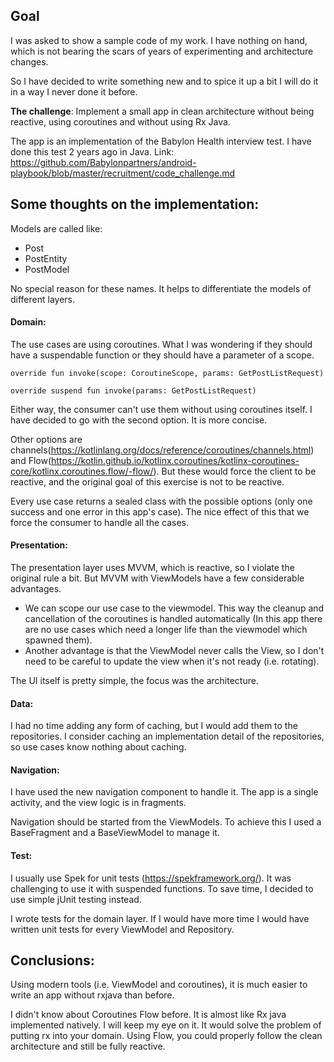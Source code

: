 ## Goal
I was asked to show a sample code of my work. I have nothing on
hand, which is not bearing the scars of years of experimenting and
architecture changes. 

So I have decided to write something new and to spice it up a bit I will
do it in a way I never done it before. 

**The challenge**: Implement a small
app in clean architecture without being reactive, using coroutines and
without using Rx Java.

The app is an implementation of the Babylon Health interview test. I
have done this test 2 years ago in Java. Link:
https://github.com/Babylonpartners/android-playbook/blob/master/recruitment/code_challenge.md

## Some thoughts on the implementation:

Models are called like:
- Post 
- PostEntity 
- PostModel

No special reason for these names. It helps to differentiate the models of
different layers.

#### Domain:
The use cases are using coroutines. What I was wondering if they should
have a suspendable function or they should have a parameter of a scope.

`override fun invoke(scope: CoroutineScope, params: GetPostListRequest)`

`override suspend fun invoke(params: GetPostListRequest)`

Either way, the consumer can't use them without using coroutines
itself. I have decided to go with the second option. It is more concise.

Other options are channels(https://kotlinlang.org/docs/reference/coroutines/channels.html)
and Flow(https://kotlin.github.io/kotlinx.coroutines/kotlinx-coroutines-core/kotlinx.coroutines.flow/-flow/).
But these would force the client to be reactive, and the original goal of this exercise is not to be reactive.

Every use case returns a sealed class with the possible options (only one
success and one error in this app's case). The nice effect of this that
we force the consumer to handle all the cases.

#### Presentation:
The presentation layer uses MVVM, which is reactive, so I violate the original rule a bit. But MVVM with ViewModels have a few considerable advantages.
- We can scope our use case to the viewmodel. This way the cleanup and
  cancellation of the coroutines is handled automatically (In this app there are no use cases which need a longer life than the viewmodel which spawned them).
- Another advantage is that the ViewModel never calls the View, so I don't need to be careful to update the view when it's not ready (i.e. rotating).

The UI itself is pretty simple, the focus was the architecture.

#### Data:
I had no time adding any form of caching, but I would add them to the
repositories. I consider caching an implementation detail of the
repositories, so use cases know nothing about caching.

#### Navigation:
I have used the new navigation component to handle it. The app is a
single activity, and the view logic is in fragments. 

Navigation should be started from the ViewModels. To achieve this I used
 a BaseFragment and a BaseViewModel to manage it.

#### Test:
I usually use Spek for unit tests (https://spekframework.org/). It was
challenging to use it with suspended functions. To save time, I decided
to use simple jUnit testing instead.

I wrote tests for the domain layer. If I would have more time I would
have written unit tests for every ViewModel and Repository.

## Conclusions:
Using modern tools (i.e. ViewModel and coroutines), it is much easier to
write an app without rxjava than before.

I didn't know about Coroutines Flow before. It is almost like Rx java implemented natively. I will keep my eye on it.
It would solve the problem of putting rx into your domain. Using Flow, you could properly follow the clean architecture and still be fully reactive.

